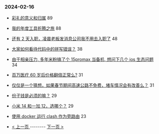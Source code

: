 ### 2024-02-16 
- [彩礼的意义和归属](https://www.v2ex.com/t/1015780) 89
- [我的年度工具折腾之旅](https://www.v2ex.com/t/1015804) 88
- [还有 2 天入职，凌晨老板发消息公司我不用去入职了](https://www.v2ex.com/t/1015805) 48
- [大家如何看待代码中的拼写错误？](https://www.v2ex.com/t/1015793) 38
- [由于相亲压力, 多年米粉搞了个 15promax 当备机, 想问下几个 ios 生态问题](https://www.v2ex.com/t/1015873) 34
- [百万医疗 60 岁后价格翻倍正常么?](https://www.v2ex.com/t/1015784) 31
- [仅仅是一个猜想，如果春节期间高速公路不免费，堵车情况会有改善么？](https://www.v2ex.com/t/1015800) 31
- [份子钱是必须的嘛？](https://www.v2ex.com/t/1015812) 29
- [小米 14 和一加 12，选哪个？](https://www.v2ex.com/t/1015854) 29
- [使用 docker 运行 clash 作为旁路由](https://www.v2ex.com/t/1015815) 23 

- [ < 上一页 ](https://github.com/able8/v2ex-hot-record/blob/master/2024-02-15.md) -------- [ 下一页 > ](https://github.com/able8/v2ex-hot-record/blob/master/2024-02-17.md)